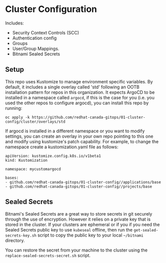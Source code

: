 # Cluster Configuration

Includes:
* Security Context Controls (SCC)
* Authentication config
* Groups
* User/Group Mappings.
* Bitnami Sealed Secrets

## Setup

This repo uses Kustomize to manage environment specific variables. By default, it includes a single overlay called 'std' following an OOTB
installation pattern for repos in this organization. It expects ArgoCD to be installed in a namespace called ```argocd```, if this is the case
for you (i.e. you used the other repos to configure argocd), you can install this repo by running:

```
oc apply -k https://github.com/redhat-canada-gitops/01-cluster-config/cluster/overlays/std
```

If argocd is installed in a different namespace or you want to modify settings, you can create an overlay in your own repo pointing to this one and modify using kustomize's patch capability. For example, to change the namespace create a kustomization.yaml file as follows:

```
apiVersion: kustomize.config.k8s.io/v1beta1
kind: Kustomization

namespace: mycustomargocd

bases:
- github.com/redhat-canada-gitops/01-cluster-config//applications/base
- github.com/redhat-canada-gitops/01-cluster-config//projects/base
```

## Sealed Secrets

Bitnami's Sealed Secrets are a great way to store secrets in git securely through the use of encryption. However it relies on a private key that is stored in the cluster. If your clusters are ephemeral or if you if you need the Sealed Secrets public key to use `kubeseal` offline, then run the `get-sealed-secrets-key.sh` script to copy the public key to your local `~/bitnami` directory.

You can restore the secret from your machine to the cluster using the ```replace-sealed-secrets-secret.sh``` script.